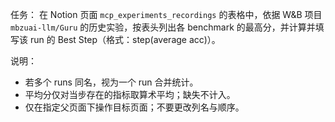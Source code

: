 任务：
在 Notion 页面 `mcp_experiments_recordings` 的表格中，依据 W&B 项目 `mbzuai-llm/Guru` 的历史实验，按表头列出各 benchmark 的最高分，并计算并填写该 run 的 Best Step（格式：step(average acc)）。

说明：
- 若多个 runs 同名，视为一个 run 合并统计。
- 平均分仅对当步存在的指标取算术平均；缺失不计入。
- 仅在指定父页面下操作目标页面；不要更改列名与顺序。

